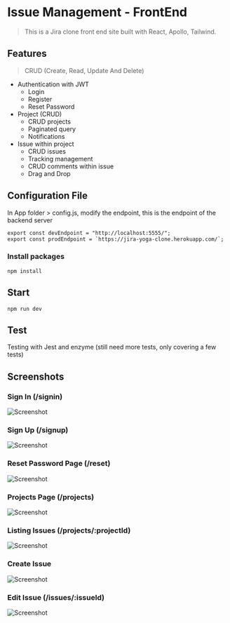 # Issue Management - FrontEnd

> This is a Jira clone front end site built with React, Apollo, Tailwind.

## Features

> CRUD (Create, Read, Update And Delete)

- Authentication with JWT
  - Login 
  - Register
  - Reset Password
- Project (CRUD)
  - CRUD projects
  - Paginated query
  - Notifications
- Issue within project
  - CRUD issues
  - Tracking management
  - CRUD comments within issue
  - Drag and Drop

## Configuration File

In App folder > config.js, modify the endpoint, this is the endpoint of the backend server

```
export const devEndpoint = "http://localhost:5555/";
export const prodEndpoint = `https://jira-yoga-clone.herokuapp.com/`;
```

### Install packages

```
npm install
```


## Start

```console
npm run dev
```

## Test
Testing with Jest and enzyme (still need more tests, only covering a few tests)

## Screenshots

### Sign In (/signin)

![Screenshot](screenshots/signin.JPG)

### Sign Up (/signup)

![Screenshot](screenshots/signup.JPG)

### Reset Password Page (/reset)

![Screenshot](screenshots/resetpw.JPG)

### Projects Page (/projects)

![Screenshot](screenshots/projects-page.JPG)

### Listing Issues (/projects/:projectId)

![Screenshot](screenshots/list-issue.JPG)

### Create Issue 

![Screenshot](screenshots/create-issue.JPG)

### Edit Issue (/issues/:issueId)

![Screenshot](screenshots/edit-issue.JPG)
